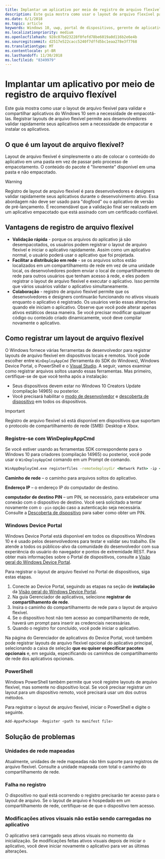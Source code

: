 ```yaml
---
title: Implantar um aplicativo por meio de registro de arquivo flexível
description: Este guia mostra como usar o layout de arquivo flexível para validar e compartilhar aplicativos do Windows 10 sem a necessidade de empacotá-las.
ms.date: 6/1/2018
ms.topic: article
keywords: Windows 10, uwp, portal de dispositivos, gerente de aplicativos, implantação, sdk
ms.localizationpriority: medium
ms.openlocfilehash: 928c07bd23228f0fefd78be6019a0d116b2e6e4b
ms.sourcegitcommit: d2517e522cacc5240f7dffd5bc1eaa278e3f7768
ms.translationtype: MT
ms.contentlocale: pt-BR
ms.lasthandoff: 11/30/2018
ms.locfileid: "8349979"
---
```

# <a name="deploy-an-app-through-loose-file-registration"></a>Implantar um aplicativo por meio de registro de arquivo flexível 

Este guia mostra como usar o layout de arquivo flexível para validar e compartilhar aplicativos do Windows 10 sem a necessidade de empacotá-las. Registrar layouts de arquivo flexível permite aos desenvolvedores validar rapidamente seus aplicativos sem a necessidade de empacotar e instalar os aplicativos. 

## <a name="what-is-a-loose-file-layout"></a>O que é um layout de arquivo flexível?

Layout de arquivo flexível é simplesmente o ato de colocar o conteúdo do aplicativo em uma pasta em vez de passar pelo processo de empacotamento. O conteúdo do pacote é "livremente" disponível em uma pasta e não empacotado. 

> [!WARNING]
> Registro de layout de arquivo flexível é para desenvolvedores e designers validar rapidamente seus aplicativos durante o desenvolvimento ativo. Essa abordagem não deve ser usado para "dogfood" ou o aplicativo de versão de pré-lançamento. É recomendável que a validação final ser realizado em um aplicativo empacotado que está assinado com um certificado confiável. 

## <a name="advantages-of-loose-file-registration"></a>Vantagens de registro de arquivo flexível

- **Validação rápida** - porque os arquivos do aplicativo já são desempacotados, os usuários podem registrar o layout de arquivo flexível e iniciar o aplicativo rapidamente. Assim como um aplicativo normal, o usuário poderá usar o aplicativo que foi projetada. 
- **Facilitar a distribuição em rede** - se os arquivos soltos estão localizados em um compartilhamento de rede em vez de uma unidade local, os desenvolvedores podem enviar o local de compartilhamento de rede para outros usuários que tenham acesso à rede, e eles podem registrar o layout de arquivo flexível e executar o aplicativo. Isso permite que vários usuários validar o aplicativo simultaneamente. 
- **Colaboração** - registro de arquivo flexível permite que os desenvolvedores e designers continuarão funcionando no ativos visuais enquanto o aplicativo é registrado. Os usuários verão essas alterações quando ele iniciam o aplicativo. Observe que você pode alterar apenas ativos estáticos dessa maneira. Se você precisar modificar qualquer código ou conteúdo criado dinamicamente, você deve compilar novamente o aplicativo.

## <a name="how-to-register-a-loose-file-layout"></a>Como registrar um layout de arquivo flexível

O Windows fornece várias ferramentas de desenvolvedor para registrar layouts de arquivo flexível em dispositivos locais e remotos. Você pode escolher entre `WinDeployAppCmd` (ferramenta do SDK do Windows), Windows Device Portal, o PowerShell e o [Visual Studio](https://docs.microsoft.com/windows/uwp/debug-test-perf/deploying-and-debugging-uwp-apps#register-layout-from-network). A seguir, vamos examinar como registrar arquivos soltos usando essas ferramentas. Mas primeiro, certifique-se de que você tenha após a instalação:

- Seus dispositivos devem estar no Windows 10 Creators Update (compilação 14965) ou posterior.
- Você precisará habilitar o [modo de desenvolvedor](https://msdn.microsoft.com/windows/uwp/get-started/enable-your-device-for-development) e [descoberta de dispositivo](https://docs.microsoft.com/en-us/windows/uwp/get-started/enable-your-device-for-development#device-discovery) em todos os dispositivos.

> [!IMPORTANT]
> Registro de arquivo flexível só está disponível em dispositivos que suportam o protocolo de compartilhamento de rede (SMB): Desktop e Xbox. 

### <a name="register-with-windeployappcmd"></a>Registre-se com WinDeployAppCmd

Se você estiver usando as ferramentas SDK correspondente para o Windows 10 para criadores (compilação 14965) ou posterior, você pode usar o `WinDeployAppCmd` comando em um Prompt de comando.

```cmd
WinAppDeployCmd.exe registerfiles -remotedeploydir <Network Path> -ip <IP Address> -pin <target machine PIN>
```

**Caminho de rede** – o caminho para arquivos soltos do aplicativo.

**Endereço IP** – o endereço IP do computador de destino.

**computador de destino PIN** – um PIN, se necessário, para estabelecer uma conexão com o dispositivo de destino. Você será solicitado a tentar novamente com o `-pin` opção caso a autenticação seja necessária. Consulte a [Descoberta de dispositivo](https://docs.microsoft.com/windows/uwp/get-started/enable-your-device-for-development#device-discovery) para saber como obter um PIN.

### <a name="windows-device-portal"></a>Windows Device Portal

Windows Device Portal está disponível em todos os dispositivos Windows 10 e é usado pelos desenvolvedores para testar e validar seu trabalho. Ele atende a todos os públicos-alvo da comunidade do desenvolvedor com sua experiência do usuário do navegador e pontos de extremidade REST. Para obter mais informações sobre o Portal de dispositivos, consulte a [Visão geral do Windows Device Portal](device-portal.md).

Para registrar o layout de arquivo flexível no Portal de dispositivos, siga estas etapas.

1. Conecte ao Device Portal, seguindo as etapas na seção de **instalação** da [Visão geral do Windows Device Portal](device-portal.md).
1. Na guia Gerenciador de aplicativos, selecione **registrar de compartilhamento de rede**.
1. Insira o caminho do compartilhamento de rede para o layout de arquivo flexível. 
1. Se o dispositivo host não tem acesso ao compartilhamento de rede, haverá um prompt para inserir as credenciais necessárias.
1. Quando o registro for concluído, você pode iniciar o aplicativo.

Na página do Gerenciador de aplicativos do Device Portal, você também pode registrar layouts de arquivo flexível opcional do aplicativo principal, selecionando a caixa de seleção **que eu quiser especificar pacotes opcionais** e, em seguida, especificando os caminhos de compartilhamento de rede dos aplicativos opcionais. 

### <a name="powershell"></a>PowerShell 

Windows PowerShell também permite que você registre layouts de arquivo flexível, mas somente no dispositivo local. Se você precisar registrar um layout para um dispositivo remoto, você precisará usar um dos outros métodos. 

Para registrar o layout de arquivo flexível, iniciar o PowerShell e digite o seguinte.

```PowerShell
Add-AppxPackage -Register <path to manifest file>
```

## <a name="troubleshooting"></a>Solução de problemas

### <a name="mapped-network-drives"></a>Unidades de rede mapeadas
Atualmente, unidades de rede mapeadas não têm suporte para registros de arquivo flexível. Consulte a unidade mapeada com total o caminho do compartilhamento de rede.

### <a name="registration-failure"></a>Falha no registro
O dispositivo no qual está ocorrendo o registro precisarão ter acesso para o layout de arquivo. Se o layout de arquivo é hospedado em um compartilhamento de rede, certifique-se de que o dispositivo tem acesso. 

### <a name="modifications-to-visual-assets-arent-being-loaded-in-the-app"></a>Modificações ativos visuais não estão sendo carregadas no aplicativo 
O aplicativo será carregado seus ativos visuais no momento da inicialização. Se modificações feitas ativos visuais depois de iniciar o aplicativo, você deve iniciar novamente o aplicativo para ver as últimas alterações.